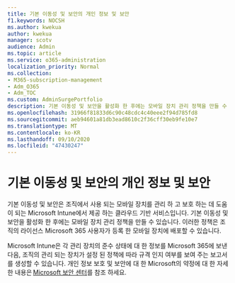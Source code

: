 ```yaml
---
title: 기본 이동성 및 보안의 개인 정보 및 보안
f1.keywords: NOCSH
ms.author: kwekua
author: kwekua
manager: scotv
audience: Admin
ms.topic: article
ms.service: o365-administration
localization_priority: Normal
ms.collection:
- M365-subscription-management
- Adm_O365
- Adm_TOC
ms.custom: AdminSurgePortfolio
description: 기본 이동성 및 보안을 활성화 한 후에는 모바일 장치 관리 정책을 만들 수 있습니다.
ms.openlocfilehash: 31966f81833d6c90c48cdc4c40eee2f94d785fd8
ms.sourcegitcommit: aeb94601a81db3ead8610c2f36cff30eb9fe10e7
ms.translationtype: MT
ms.contentlocale: ko-KR
ms.lasthandoff: 09/10/2020
ms.locfileid: "47430247"
---
```

# <a name="privacy-and-security-in-basic-mobility-and-security"></a>기본 이동성 및 보안의 개인 정보 및 보안

기본 이동성 및 보안은 조직에서 사용 되는 모바일 장치를 관리 하 고 보호 하는 데 도움이 되는 Microsoft Intune에서 제공 하는 클라우드 기반 서비스입니다. 기본 이동성 및 보안을 활성화 한 후에는 모바일 장치 관리 정책을 만들 수 있습니다. 이러한 정책은 조직의 라이선스 Microsoft 365 사용자가 등록 한 모바일 장치에 배포할 수 있습니다.

Microsoft Intune은 각 관리 장치의 준수 상태에 대 한 정보를 Microsoft 365에 보낸 다음, 조직의 관리 되는 장치가 설정 된 정책에 따라 규격 인지 여부를 보여 주는 보고서를 생성할 수 있습니다. 개인 정보 보호 및 보안에 대 한 Microsoft의 약정에 대 한 자세한 내용은 [Microsoft 보안 센터](https://www.microsoft.com/trust-center)를 참조 하세요.